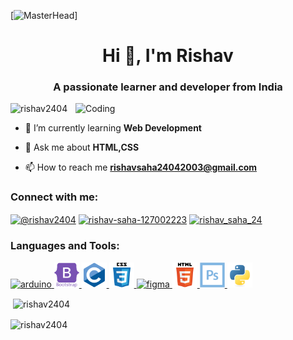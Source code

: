[![MasterHead](https://jusmarktech.com/public/a/images/pages/web_development.gif)]
<h1 align="center">Hi 👋, I'm Rishav</h1>
<h3 align="center">A passionate learner and developer from India</h3>
<img align="right" alt="Coding" width="400" src="https://media0.giphy.com/avatars/HeyAutoHQ/DgfrJNR8oUyv.gif">

<p align="left"> <img src="https://komarev.com/ghpvc/?username=rishav2404&label=Profile%20views&color=0e75b6&style=flat" alt="rishav2404" /> </p>

- 🌱 I’m currently learning **Web Development**

- 💬 Ask me about **HTML,CSS**

- 📫 How to reach me **rishavsaha24042003@gmail.com**

<h3 align="left">Connect with me:</h3>
<p align="left">
<a href="https://codepen.io/@rishav2404" target="blank"><img align="center" src="https://raw.githubusercontent.com/rahuldkjain/github-profile-readme-generator/master/src/images/icons/Social/codepen.svg" alt="@rishav2404" height="30" width="40" /></a>
<a href="https://linkedin.com/in/rishav-saha-127002223" target="blank"><img align="center" src="https://raw.githubusercontent.com/rahuldkjain/github-profile-readme-generator/master/src/images/icons/Social/linked-in-alt.svg" alt="rishav-saha-127002223" height="30" width="40" /></a>
<a href="https://instagram.com/rishav_saha_24" target="blank"><img align="center" src="https://raw.githubusercontent.com/rahuldkjain/github-profile-readme-generator/master/src/images/icons/Social/instagram.svg" alt="rishav_saha_24" height="30" width="40" /></a>
</p>

<h3 align="left">Languages and Tools:</h3>
<p align="left"> <a href="https://www.arduino.cc/" target="_blank" rel="noreferrer"> <img src="https://cdn.worldvectorlogo.com/logos/arduino-1.svg" alt="arduino" width="40" height="40"/> </a> <a href="https://getbootstrap.com" target="_blank" rel="noreferrer"> <img src="https://raw.githubusercontent.com/devicons/devicon/master/icons/bootstrap/bootstrap-plain-wordmark.svg" alt="bootstrap" width="40" height="40"/> </a> <a href="https://www.cprogramming.com/" target="_blank" rel="noreferrer"> <img src="https://raw.githubusercontent.com/devicons/devicon/master/icons/c/c-original.svg" alt="c" width="40" height="40"/> </a> <a href="https://www.w3schools.com/css/" target="_blank" rel="noreferrer"> <img src="https://raw.githubusercontent.com/devicons/devicon/master/icons/css3/css3-original-wordmark.svg" alt="css3" width="40" height="40"/> </a> <a href="https://www.figma.com/" target="_blank" rel="noreferrer"> <img src="https://www.vectorlogo.zone/logos/figma/figma-icon.svg" alt="figma" width="40" height="40"/> </a> <a href="https://www.w3.org/html/" target="_blank" rel="noreferrer"> <img src="https://raw.githubusercontent.com/devicons/devicon/master/icons/html5/html5-original-wordmark.svg" alt="html5" width="40" height="40"/> </a> <a href="https://www.photoshop.com/en" target="_blank" rel="noreferrer"> <img src="https://raw.githubusercontent.com/devicons/devicon/master/icons/photoshop/photoshop-line.svg" alt="photoshop" width="40" height="40"/> </a> <a href="https://www.python.org" target="_blank" rel="noreferrer"> <img src="https://raw.githubusercontent.com/devicons/devicon/master/icons/python/python-original.svg" alt="python" width="40" height="40"/> </a> </p>

<!-- <p><img align="left" src="https://github-readme-stats.vercel.app/api/top-langs?username=rishav2404&show_icons=true&locale=en&layout=compact" alt="rishav2404" /></p> -->

<p>&nbsp;<img align="center" src="https://github-readme-stats.vercel.app/api?username=rishav2404&show_icons=true&locale=en" alt="rishav2404" /></p>

<p><img align="center" src="https://github-readme-streak-stats.herokuapp.com/?user=rishav2404&" alt="rishav2404" /></p>
